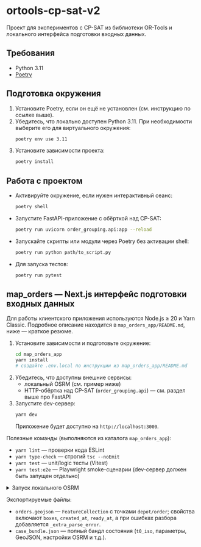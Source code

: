 # ortools-cp-sat-v2

Проект для экспериментов с CP-SAT из библиотеки OR-Tools и локального интерфейса подготовки входных данных.

## Требования
- Python 3.11
- [Poetry](https://python-poetry.org/)

## Подготовка окружения
1. Установите Poetry, если он ещё не установлен (см. инструкцию по ссылке выше).
2. Убедитесь, что локально доступен Python 3.11. При необходимости выберите его для виртуального окружения:
   ```bash
   poetry env use 3.11
   ```
3. Установите зависимости проекта:
   ```bash
   poetry install
   ```

## Работа с проектом
- Активируйте окружение, если нужен интерактивный сеанс:
  ```bash
  poetry shell
  ```
- Запустите FastAPI-приложение c обёрткой над CP-SAT:
  ```bash
  poetry run uvicorn order_grouping.api:app --reload
  ```
- Запускайте скрипты или модули через Poetry без активации shell:
  ```bash
  poetry run python path/to_script.py
  ```
- Для запуска тестов:
  ```bash
  poetry run pytest
  ```

## map_orders — Next.js интерфейс подготовки входных данных

Для работы клиентского приложения используются Node.js ≥ 20 и Yarn Classic. Подробное описание находится в `map_orders_app/README.md`, ниже — краткое резюме.

1. Установите зависимости и подготовьте окружение:
   ```bash
   cd map_orders_app
   yarn install
   # создайте .env.local по инструкции из map_orders_app/README.md
   ```
2. Убедитесь, что доступны внешние сервисы:
   - локальный OSRM (см. пример ниже)
   - HTTP-обёртка над CP-SAT (`order_grouping.api`) — см. раздел выше про FastAPI
3. Запустите dev-сервер:
   ```bash
   yarn dev
   ```
   Приложение будет доступно на `http://localhost:3000`.

Полезные команды (выполняются из каталога `map_orders_app`):
- `yarn lint` — проверки кода ESLint
- `yarn type-check` — строгий `tsc --noEmit`
- `yarn test` — unit/logic тесты (Vitest)
- `yarn test:e2e` — Playwright smoke-сценарии (dev-сервер должен быть запущен отдельно)

<details>
<summary>Запуск локального OSRM</summary>

В репозитории есть готовая конфигурация для Docker Compose:

```bash
docker compose -f docker/osrm/docker-compose.yml up --build
```

Команда поднимет контейнер с демо-картой Orel (порт 5563). После запуска сервис будет доступен по адресу `http://localhost:5563`. Не забудьте остановить контейнер, когда он больше не нужен:

```bash
docker compose -f docker/osrm/docker-compose.yml down
```

</details>

Экспортируемые файлы:
- `orders.geojson` — `FeatureCollection` с точками `depot/order`; свойства включают `boxes`, `created_at`, `ready_at`, а при ошибках разбора добавляется `_extra_parse_error`.
- `case_bundle.json` — полный бандл состояния (`t0_iso`, параметры, GeoJSON, настройки OSRM и т.д.).
